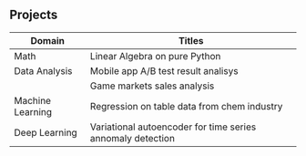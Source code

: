 ## Projects
| Domain            | Titles        |
| -------------     | ------------- |
| Math              | Linear Algebra on pure Python  |
| Data Analysis     | Mobile app A/B test result analisys   |
|                   | Game markets sales analysis |
| Machine Learning  | Regression on table data from chem industry  |
| Deep Learning     | Variational autoencoder for time series annomaly detection  |